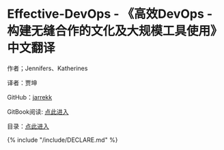 # Effective-DevOps - 《高效DevOps - 构建无缝合作的文化及大规模工具使用》 中文翻译

作者；Jennifers、Katherines

译者：贾坤

GitHub：[jarrekk](https://github.com/jarrekk)

GitBook阅读: [点此进入](https://www.gitbook.com/book/jarrekk/effective-devops-cn/details)

目录：[点此进入](https://github.com/jarrekk/Effective-DevOps-CN/blob/master/SUMMARY.md)

{% include "/include/DECLARE.md" %}
